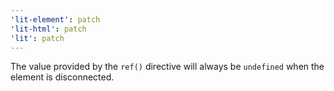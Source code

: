 ```yaml
---
'lit-element': patch
'lit-html': patch
'lit': patch
---
```


The value provided by the `ref()` directive will always be `undefined` when the element is disconnected.
